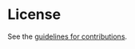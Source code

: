 # License

See the
[guidelines for contributions](https://github.com/thpts/draft-peterson-doh-dhcp/blob/master/CONTRIBUTING.md).
